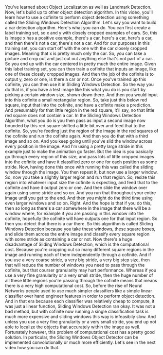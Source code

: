 You've learned about Object Localization as well as Landmark Detection. Now, let's build up to other object detection algorithm. In this video, you'll learn how to use a cofinite to perform object detection using something called the Sliding Windows Detection Algorithm. Let's say you want to build a car detection algorithm. Here's what you can do. You can first create a label training set, so x and y with closely cropped examples of cars. So, this is image x has a positive example, there's a car, here's a car, here's a car, and then there's not a car, there's not a car. And for our purposes in this training set, you can start off with the one with the car closely cropped images. Meaning that x is pretty much only the car. So, you can take a picture and crop out and just cut out anything else that's not part of a car. So you end up with the car centered in pretty much the entire image. Given this label training set, you can then train a cofinite that inputs an image, like one of these closely cropped images. And then the job of the cofinite is to output y, zero or one, is there a car or not. Once you've trained up this cofinite, you can then use it in Sliding Windows Detection. So the way you do that is, if you have a test image like this what you do is you start by picking a certain window size, shown down there. And then you would input into this cofinite a small rectangular region. So, take just this below red square, input that into the cofinite, and have a cofinite make a prediction. And presumably for that little region in the red square, it'll say, no that little red square does not contain a car. In the Sliding Windows Detection Algorithm, what you do is you then pass as input a second image now bounded by this red square shifted a little bit over and feed that to the cofinite. So, you're feeding just the region of the image in the red squares of the cofinite and run the cofinite again. And then you do that with a third image and so on. And you keep going until you've slid the window across every position in the image. And I'm using a pretty large stride in this example just to make the animation go faster. But the idea is you basically go through every region of this size, and pass lots of little cropped images into the cofinite and have it classified zero or one for each position as some stride. Now, having done this once with running this was called the sliding window through the image. You then repeat it, but now use a larger window. So, now you take a slightly larger region and run that region. So, resize this region into whatever input size the cofinite is expecting, and feed that to the cofinite and have it output zero or one. And then slide the window over again using some stride and so on. And you run that throughout your entire image until you get to the end. And then you might do the third time using even larger windows and so on. Right. And the hope is that if you do this, then so long as there's a car somewhere in the image that there will be a window where, for example if you are passing in this window into the cofinite, hopefully the cofinite will have outputs one for that input region. So then you detect that there is a car there. So this algorithm is called Sliding Windows Detection because you take these windows, these square boxes, and slide them across the entire image and classify every square region with some stride as containing a car or not. Now there's a huge disadvantage of Sliding Windows Detection, which is the computational cost. Because you're cropping out so many different square regions in the image and running each of them independently through a cofinite. And if you use a very coarse stride, a very big stride, a very big step size, then that will reduce the number of windows you need to pass through the cofinite, but that courser granularity may hurt performance. Whereas if you use a very fine granularity or a very small stride, then the huge number of all these little regions you're passing through the cofinite means that means there is a very high computational cost. So, before the rise of Neural Networks people used to use much simpler classifiers like a simple linear classifier over hand engineer features in order to perform object detection. And in that era because each classifier was relatively cheap to compute, it was just a linear function, Sliding Windows Detection ran okay. It was not a bad method, but with cofinite now running a single classification task is much more expensive and sliding windows this way is infeasibily slow. And unless you use a very fine granularity or a very small stride, you end up not able to localize the objects that accurately within the image as well. Fortunately however, this problem of computational cost has a pretty good solution. In particular, the Sliding Windows Object Detector can be implemented convolutionally or much more efficiently. Let's see in the next video how you can do that.
